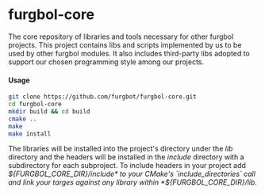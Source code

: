 furgbol-core
============

The core repository of libraries and tools necessary for other furgbol projects.
This project contains libs and scripts implemented by us to be used by other
furgbol modules. It also includes third-party libs adopted to support our chosen
programming style among our projects.

#### Usage

```bash
git clone https://github.com/furgbot/furgbol-core.git
cd furgbol-core
mkdir build && cd build
cmake ..
make
make install
```

The libraries will be installed into the project's directory under the *lib*
directory and the headers will be installed in the *include* directory with a
subdirectory for each subproject. To include headers in your project add
*${FURGBOL_CORE_DIR}/include* to your CMake's `include_directories` call and
link your targes against any library within *${FURGBOL_CORE_DIR}/lib*.

